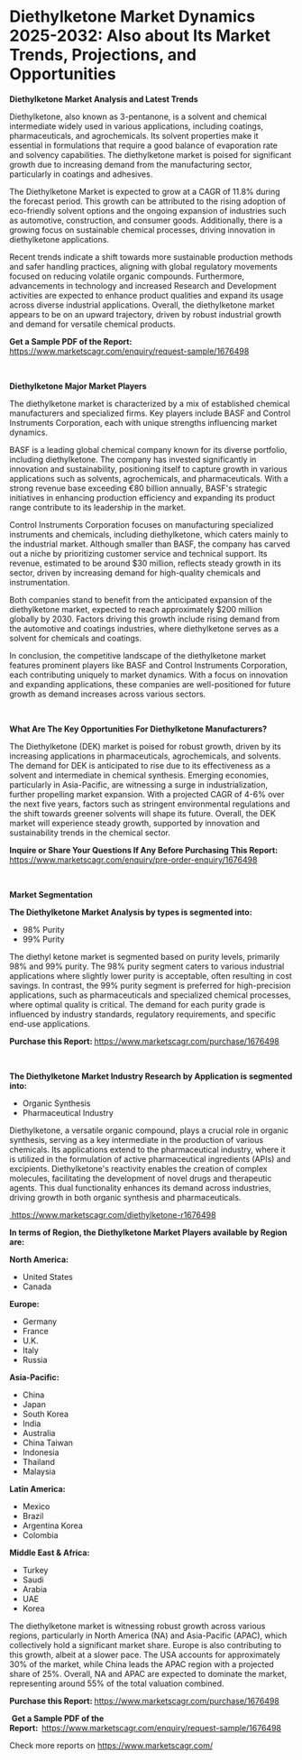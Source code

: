 <p><h1>Diethylketone Market Dynamics 2025-2032: Also about Its Market Trends, Projections, and Opportunities</h1></p><p><strong>Diethylketone Market Analysis and Latest Trends</strong></p>
<p><p>Diethylketone, also known as 3-pentanone, is a solvent and chemical intermediate widely used in various applications, including coatings, pharmaceuticals, and agrochemicals. Its solvent properties make it essential in formulations that require a good balance of evaporation rate and solvency capabilities. The diethylketone market is poised for significant growth due to increasing demand from the manufacturing sector, particularly in coatings and adhesives.</p><p>The Diethylketone Market is expected to grow at a CAGR of 11.8% during the forecast period. This growth can be attributed to the rising adoption of eco-friendly solvent options and the ongoing expansion of industries such as automotive, construction, and consumer goods. Additionally, there is a growing focus on sustainable chemical processes, driving innovation in diethylketone applications. </p><p>Recent trends indicate a shift towards more sustainable production methods and safer handling practices, aligning with global regulatory movements focused on reducing volatile organic compounds. Furthermore, advancements in technology and increased Research and Development activities are expected to enhance product qualities and expand its usage across diverse industrial applications. Overall, the diethylketone market appears to be on an upward trajectory, driven by robust industrial growth and demand for versatile chemical products.</p></p>
<p><strong>Get a Sample PDF of the Report:&nbsp;</strong> <a href="https://www.marketscagr.com/enquiry/request-sample/1676498?utm_campaign=3001&utm_medium=2&utm_source=Github&utm_content=ia&utm_term=01042025&utm_id=diethylketone">https://www.marketscagr.com/enquiry/request-sample/1676498</a></p>
<p>&nbsp;</p>
<p><strong>Diethylketone Major Market Players</strong></p>
<p><p>The diethylketone market is characterized by a mix of established chemical manufacturers and specialized firms. Key players include BASF and Control Instruments Corporation, each with unique strengths influencing market dynamics.</p><p>BASF is a leading global chemical company known for its diverse portfolio, including diethylketone. The company has invested significantly in innovation and sustainability, positioning itself to capture growth in various applications such as solvents, agrochemicals, and pharmaceuticals. With a strong revenue base exceeding €80 billion annually, BASF's strategic initiatives in enhancing production efficiency and expanding its product range contribute to its leadership in the market.</p><p>Control Instruments Corporation focuses on manufacturing specialized instruments and chemicals, including diethylketone, which caters mainly to the industrial market. Although smaller than BASF, the company has carved out a niche by prioritizing customer service and technical support. Its revenue, estimated to be around $30 million, reflects steady growth in its sector, driven by increasing demand for high-quality chemicals and instrumentation.</p><p>Both companies stand to benefit from the anticipated expansion of the diethylketone market, expected to reach approximately $200 million globally by 2030. Factors driving this growth include rising demand from the automotive and coatings industries, where diethylketone serves as a solvent for chemicals and coatings.</p><p>In conclusion, the competitive landscape of the diethylketone market features prominent players like BASF and Control Instruments Corporation, each contributing uniquely to market dynamics. With a focus on innovation and expanding applications, these companies are well-positioned for future growth as demand increases across various sectors.</p></p>
<p>&nbsp;</p>
<p><strong>What Are The Key Opportunities For Diethylketone Manufacturers?</strong></p>
<p><p>The Diethylketone (DEK) market is poised for robust growth, driven by its increasing applications in pharmaceuticals, agrochemicals, and solvents. The demand for DEK is anticipated to rise due to its effectiveness as a solvent and intermediate in chemical synthesis. Emerging economies, particularly in Asia-Pacific, are witnessing a surge in industrialization, further propelling market expansion. With a projected CAGR of 4-6% over the next five years, factors such as stringent environmental regulations and the shift towards greener solvents will shape its future. Overall, the DEK market will experience steady growth, supported by innovation and sustainability trends in the chemical sector.</p></p>
<p><strong>Inquire or Share Your Questions If Any Before Purchasing This Report:</strong> <a href="https://www.marketscagr.com/enquiry/pre-order-enquiry/1676498?utm_campaign=3001&utm_medium=2&utm_source=Github&utm_content=ia&utm_term=01042025&utm_id=diethylketone">https://www.marketscagr.com/enquiry/pre-order-enquiry/1676498</a></p>
<p>&nbsp;</p>
<p><strong>Market Segmentation</strong></p>
<p><strong>The Diethylketone Market Analysis by types is segmented into:</strong></p>
<p><ul><li>98% Purity</li><li>99% Purity</li></ul></p>
<p><p>The diethyl ketone market is segmented based on purity levels, primarily 98% and 99% purity. The 98% purity segment caters to various industrial applications where slightly lower purity is acceptable, often resulting in cost savings. In contrast, the 99% purity segment is preferred for high-precision applications, such as pharmaceuticals and specialized chemical processes, where optimal quality is critical. The demand for each purity grade is influenced by industry standards, regulatory requirements, and specific end-use applications.</p></p>
<p><strong>Purchase this Report:&nbsp;</strong><a href="https://www.marketscagr.com/purchase/1676498?utm_campaign=3001&utm_medium=2&utm_source=Github&utm_content=ia&utm_term=01042025&utm_id=diethylketone">https://www.marketscagr.com/purchase/1676498</a></p>
<p>&nbsp;</p>
<p><strong>The Diethylketone Market Industry Research by Application is segmented into:</strong></p>
<p><ul><li>Organic Synthesis</li><li>Pharmaceutical Industry</li></ul></p>
<p><p>Diethylketone, a versatile organic compound, plays a crucial role in organic synthesis, serving as a key intermediate in the production of various chemicals. Its applications extend to the pharmaceutical industry, where it is utilized in the formulation of active pharmaceutical ingredients (APIs) and excipients. Diethylketone's reactivity enables the creation of complex molecules, facilitating the development of novel drugs and therapeutic agents. This dual functionality enhances its demand across industries, driving growth in both organic synthesis and pharmaceuticals.</p></p>
<p><a href="https://www.marketscagr.com/diethylketone-r1676498?utm_campaign=3001&utm_medium=2&utm_source=Github&utm_content=ia&utm_term=01042025&utm_id=diethylketone">&nbsp;https://www.marketscagr.com/diethylketone-r1676498</a></p>
<p><strong>In terms of Region, the Diethylketone Market Players available by Region are:</strong></p>
<p>
    <p> <strong> North America: </strong>
        <ul>
            <li>United States</li>
            <li>Canada</li>
        </ul>
        </p> 
    <p> <strong> Europe: </strong>
        <ul>
            <li>Germany</li>
            <li>France</li>
            <li>U.K.</li>
            <li>Italy</li>
            <li>Russia</li>
        </ul>
        </p> 
    <p> <strong> Asia-Pacific: </strong>
        <ul>
            <li>China</li>
            <li>Japan</li>
            <li>South Korea</li>
            <li>India</li>
            <li>Australia</li>
            <li>China Taiwan</li>
            <li>Indonesia</li>
            <li>Thailand</li>
            <li>Malaysia</li>
        </ul>
        </p> 
    <p> <strong> Latin America: </strong>
        <ul>
            <li>Mexico</li>
            <li>Brazil</li>
            <li>Argentina Korea</li>
            <li>Colombia</li>
        </ul>
        </p> 
    <p> <strong> Middle East & Africa: </strong>
        <ul>
            <li>Turkey</li>
            <li>Saudi</li>
            <li>Arabia</li>
            <li>UAE</li>
            <li>Korea</li>
        </ul>
    </p>
    </p>
<p><p>The diethylketone market is witnessing robust growth across various regions, particularly in North America (NA) and Asia-Pacific (APAC), which collectively hold a significant market share. Europe is also contributing to this growth, albeit at a slower pace. The USA accounts for approximately 30% of the market, while China leads the APAC region with a projected share of 25%. Overall, NA and APAC are expected to dominate the market, representing around 55% of the total valuation combined.</p></p>
<p><strong>Purchase this Report: </strong><a href="https://www.marketscagr.com/purchase/1676498?utm_campaign=3001&utm_medium=2&utm_source=Github&utm_content=ia&utm_term=01042025&utm_id=diethylketone">https://www.marketscagr.com/purchase/1676498</a></p>
<p>&nbsp;<strong>Get a Sample PDF of the Report:&nbsp;&nbsp;</strong><a href="https://www.marketscagr.com/enquiry/request-sample/1676498?utm_campaign=3001&utm_medium=2&utm_source=Github&utm_content=ia&utm_term=01042025&utm_id=diethylketone">https://www.marketscagr.com/enquiry/request-sample/1676498</a></p>
<p><strong></strong></p>
<p>Check more reports on <a href="https://www.marketscagr.com/?utm_campaign=3001&utm_medium=2&utm_source=Github&utm_content=ia&utm_term=01042025&utm_id=diethylketone">https://www.marketscagr.com/</a></p>